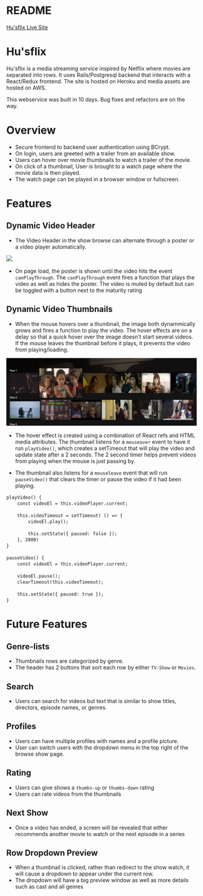 # README

[Hu'sflix Live Site](https://hu-sflix.herokuapp.com/)

# Hu'sflix 

Hu'sflix is a media streaming service inspired by Netflix where movies are separated into rows. It uses Rails/Postgresql backend that interacts with a React/Redux frontend. The site is hosted on Heroku and media assets are hosted on AWS.

This webservice was built in 10 days. Bug fixes and refactors are on the way.

# Overview

* Secure frontend to backend user authentication using BCrypt.
* On login, users are greeted with a trailer from an available show.
* Users can hover over movie thumbnails to watch a trailer of the movie.
* On click of a thumbnail, User is brought to a watch page where the movie data is then played.
* The watch page can be played in a browser window or fullscreen.

# Features

## Dynamic Video Header

* The Video Header in the show browse can alternate through a poster or a video player automatically.

![](https://media.giphy.com/media/dZo6plOYdOpRNCMmOY/giphy.gif)

* On page load, the poster is shown until the video hits the event `canPlayThrough`. The `canPlayThrough` event fires a function that plays the video as well as hides the poster. The video is muted by default but can be toggled with a button next to the maturity rating

## Dynamic Video Thumbnails

*  When the mouse hovers over a thumbnail, the image both dynammically grows and fires a function to play the video. The hover effects are on a delay so that a quick hover over the image doesn't start several videos. If the mouse leaves the thumbnail before it plays, it prevents the video from playing/loading.

![](./docs/images/husflix-hovered-thumbnail-img.png)

* The hover effect is created using a combination of React refs and HTML media attributes. The thumbnail listens for a `mouseover` event to have it run `playVideo()`, which creates a setTimeout that will play the video and update state after a 2 seconds. The 2 second timer helps prevent videos from playing when the mouse is just passing by.

* The thumbnail also listens for a `mouseleave` event that will run `pauseVideo()` that clears the timer or pause the video if it had been playing.

```JS
playVideo() {
    const videoEl = this.videoPlayer.current;
    
    this.videoTimeout = setTimeout( () => {
        videoEl.play();
        
        this.setState({ paused: false });
    }, 2000)
}

pauseVideo() {
    const videoEl = this.videoPlayer.current;

    videoEl.pause();
    clearTimeout(this.videoTimeout);

    this.setState({ paused: true });
} 
```

# Future Features

## Genre-lists

* Thumbnails rows are categorized by genre.
* The header has 2 buttons that sort each row by either `TV-Show` or `Movies`.

## Search

* Users can search for videos but text that is similar to show titles, directors, episode names, or genres.

## Profiles

* Users can have multiple profiles with names and a profile picture.
* User can switch users with the dropdown menu in the top right of the browse show page.

## Rating

* Users can give shows a `thumbs-up` or `thumbs-down` rating
* Users can rate videos from the thumbnails

## Next Show

* Once a video has ended, a screen will be revealed that either recommends another movie to watch or the next episode in a series

## Row Dropdown Preview

* When a thumbnail is clicked, rather than redirect to the show watch, it will cause a dropdown to appear under the current row. 
* The dropdown will have a big preview window as well as more details such as cast and all genres
